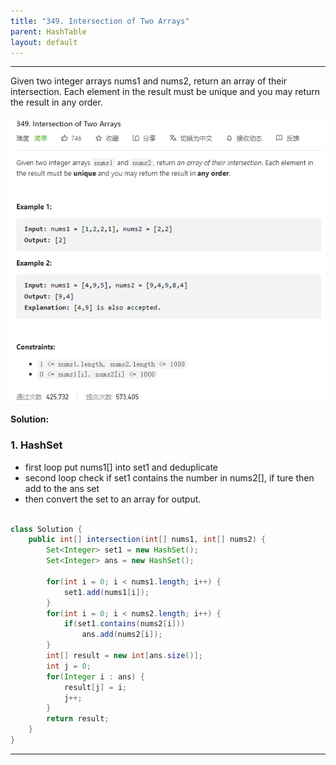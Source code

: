 ```yaml
---
title: "349. Intersection of Two Arrays"
parent: HashTable
layout: default
---
```


---

Given two integer arrays nums1 and nums2, return an array of their intersection. Each element in the result must be unique and you may return the result in any order.

![Example](/assets/349.png)

**Solution:**

### 1. HashSet

- first loop put nums1[] into set1 and deduplicate
- second loop check if set1 contains the number in nums2[], if ture then add to the ans set
- then convert the set to an array for output.

```java

class Solution {
    public int[] intersection(int[] nums1, int[] nums2) {
        Set<Integer> set1 = new HashSet();
        Set<Integer> ans = new HashSet();

        for(int i = 0; i < nums1.length; i++) {
            set1.add(nums1[i]);
        }
        for(int i = 0; i < nums2.length; i++) {
            if(set1.contains(nums2[i]))
                ans.add(nums2[i]);
        }
        int[] result = new int[ans.size()];
        int j = 0;
        for(Integer i : ans) {
            result[j] = i;
            j++;
        }
        return result;
    }
}

```

---
